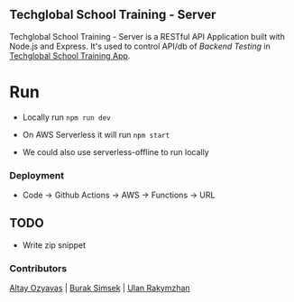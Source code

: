## Techglobal School Training - Server

Techglobal School Training - Server is a RESTful API Application built with Node.js and Express. It's used to control API/db of _Backend Testing_ in [Techglobal School Training App](https://techglobal-training.com/backend).

# Run

- Locally run `npm run dev`
- On AWS Serverless it will run `npm start`

- We could also use serverless-offline to run locally

### Deployment

- Code -> Github Actions -> AWS -> Functions -> URL

## TODO

- Write zip snippet

### Contributors

[Altay Ozyavas](https://github.com/altayozyavas) |
[Burak Simsek](https://github.com/buraksimsekgit) |
[Ulan Rakymzhan](https://github.com/urakymzhan)
